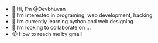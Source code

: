 - 👋 Hi, I’m @Devbhuvan
- 👀 I’m interested in programing, web development, hacking
- 🌱 I’m currently learning python and web designing
- 💞️ I’m looking to collaborate on ...
- 📫 How to reach me by gmail

<!---
Devbhuvan/Devbhuvan is a ✨ special ✨ repository because its `README.md` (this file) appears on your GitHub profile.
You can click the Preview link to take a look at your changes.
--->

